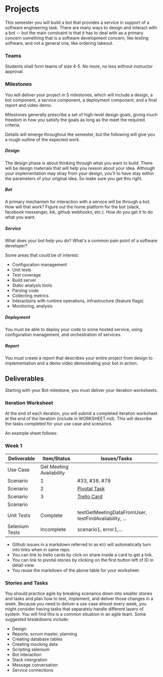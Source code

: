# Projects

This semester you will build a bot that provides a service in support of a software engineering task. There are many ways to design and interact with a bot -- but the main constraint is that it has to deal with as a primary concern something that is a software development concern, like testing software, and not a general one, like ordering takeout.

### Teams

Students shall form teams of size 4-5. No more, no less without instructor approval.

### Milestones

You will deliver your project in 5 milestones, which will include a design, a bot component, a service component, a deployment component, and a final report and video demo.

Milestones generally prescribe a set of high-level design goals, giving much freedom in how you satisfy the goals as long as the meet the required criteria.

Details will emerge throughout the semester, but the following will give you a rough outline of the expected work.

##### Design

The design phase is about thinking through what you want to build. There will be design materials that will help you reason about your idea. Although your implementation may stray from your design, you'll to have stay within the parameters of your original idea. So make sure you get this right.

##### Bot

A primary mechanism for interaction with a service will be through a bot. How will that work? Figure out the home platform for the bot (slack, facebook messenger, kik, github webhooks, etc.). How do you get it to do what you want.

##### Service

What does your bot help you do? What's a common pain point of a software developer?

Some areas that could be of interest:

* Configuration management
* Unit tests
* Test coverage
* Build server
* Static analysis tools
* Parsing code
* Collecting metrics
* Interactions with runtime operations, infrastructure (feature flags)
* Monitoring, analysis

##### Deployment

You must be able to deploy your code to some hosted service, using configuration management, and orchestration of services.

##### Report

You must create a report that describes your entire project from design to implementation and a demo video demostrating your bot in action.

## Deliverables

Starting with your Bot milestone, you must deliver your iteration worksheets.

### Iteration Worksheet


At the end of each iteration, you will submit a completed iteration worksheet at the end of the iteration (include in WORKSHEET.md). This will describe the tasks completed for your use case and scenarios.

An example sheet follows:

### Week 1

| Deliverable   | Item/Status   |  Issues/Tasks
| ------------- | ------------  |  ------------
| Use Case      | Get Meeting Availability          | &nbsp;
| Scenario      | 1             |  #33, #38, #78
| Scenario      | 2             |  [Pivotal Task](https://www.pivotaltracker.com/story/show/114636091)
| Scenario      | 3             |  [Trello Card](https://trello.com/c/diA1DaMw)
| Scenario      | &nbsp;        | &nbsp;
| Unit Tests    | Complete      | testGetMeetingDataFromUser, testFindAvailability, ...
| Selenium Tests| Incomplete    | scenario1, error1,...

* Github issues in a markdown referred to as `#33` will automatically turn into links when in same repo.
* You can link to trello cards by click on share inside a card to get a link.
* You can link to pivotal stories by clicking on the first button left of ID in detail view.
* You reuse the markdown of the above table for your worksheet.

### Stories and Tasks

You should practice agile by breaking scenarios down into smaller stories and tasks and plan how to test, implement, and deliver those changes in a week. Because you need to deliver a use case almost every week, you might consider having tasks that separately handle different layers of system. You will find this is a common situation in an agile team. Some suggested breakdowns include:

* Design
* Reports, scrum master, planning
* Creating database tables
* Creating mocking data
* Scripting selenium
* Bot interaction
* Slack intergration
* Message conversation
* Service connections 
